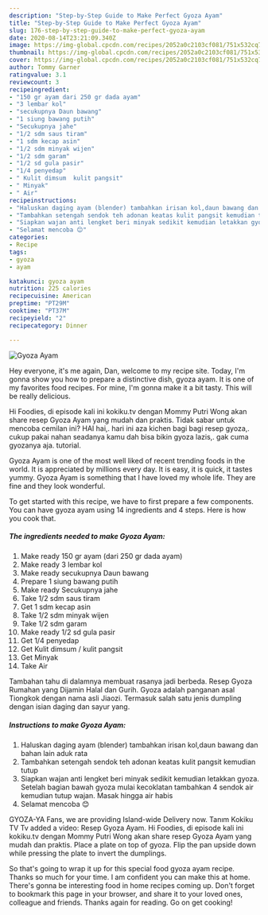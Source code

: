 ```yaml
---
description: "Step-by-Step Guide to Make Perfect Gyoza Ayam"
title: "Step-by-Step Guide to Make Perfect Gyoza Ayam"
slug: 176-step-by-step-guide-to-make-perfect-gyoza-ayam
date: 2020-08-14T23:21:09.340Z
image: https://img-global.cpcdn.com/recipes/2052a0c2103cf081/751x532cq70/gyoza-ayam-foto-resep-utama.jpg
thumbnail: https://img-global.cpcdn.com/recipes/2052a0c2103cf081/751x532cq70/gyoza-ayam-foto-resep-utama.jpg
cover: https://img-global.cpcdn.com/recipes/2052a0c2103cf081/751x532cq70/gyoza-ayam-foto-resep-utama.jpg
author: Tommy Garner
ratingvalue: 3.1
reviewcount: 3
recipeingredient:
- "150 gr ayam dari 250 gr dada ayam"
- "3 lembar kol"
- "secukupnya Daun bawang"
- "1 siung bawang putih"
- "Secukupnya jahe"
- "1/2 sdm saus tiram"
- "1 sdm kecap asin"
- "1/2 sdm minyak wijen"
- "1/2 sdm garam"
- "1/2 sd gula pasir"
- "1/4 penyedap"
- " Kulit dimsum  kulit pangsit"
- " Minyak"
- " Air"
recipeinstructions:
- "Haluskan daging ayam (blender) tambahkan irisan kol,daun bawang dan bahan lain aduk rata"
- "Tambahkan setengah sendok teh adonan keatas kulit pangsit kemudian tutup"
- "Siapkan wajan anti lengket beri minyak sedikit kemudian letakkan gyoza. Setelah bagian bawah gyoza mulai kecoklatan tambahkan 4 sendok air kemudian tutup wajan. Masak hingga air habis"
- "Selamat mencoba 😊"
categories:
- Recipe
tags:
- gyoza
- ayam

katakunci: gyoza ayam 
nutrition: 225 calories
recipecuisine: American
preptime: "PT29M"
cooktime: "PT37M"
recipeyield: "2"
recipecategory: Dinner

---
```



![Gyoza Ayam](https://img-global.cpcdn.com/recipes/2052a0c2103cf081/751x532cq70/gyoza-ayam-foto-resep-utama.jpg)

Hey everyone, it's me again, Dan, welcome to my recipe site. Today, I'm gonna show you how to prepare a distinctive dish, gyoza ayam. It is one of my favorites food recipes. For mine, I'm gonna make it a bit tasty. This will be really delicious.

Hi Foodies, di episode kali ini kokiku.tv dengan Mommy Putri Wong akan share resep Gyoza Ayam yang mudah dan praktis. Tidak sabar untuk mencoba cemilan ini? HAI hai,. hari ini aza kichen bagi bagi resep gyoza,. cukup pakai nahan seadanya kamu dah bisa bikin gyoza lazis,. gak cuma gyozanya aja. tutorial.

Gyoza Ayam is one of the most well liked of recent trending foods in the world. It is appreciated by millions every day. It is easy, it is quick, it tastes yummy. Gyoza Ayam is something that I have loved my whole life. They are fine and they look wonderful.


To get started with this recipe, we have to first prepare a few components. You can have gyoza ayam using 14 ingredients and 4 steps. Here is how you cook that.

<!--inarticleads1-->

##### The ingredients needed to make Gyoza Ayam:

1. Make ready 150 gr ayam (dari 250 gr dada ayam)
1. Make ready 3 lembar kol
1. Make ready secukupnya Daun bawang
1. Prepare 1 siung bawang putih
1. Make ready Secukupnya jahe
1. Take 1/2 sdm saus tiram
1. Get 1 sdm kecap asin
1. Take 1/2 sdm minyak wijen
1. Take 1/2 sdm garam
1. Make ready 1/2 sd gula pasir
1. Get 1/4 penyedap
1. Get  Kulit dimsum / kulit pangsit
1. Get  Minyak
1. Take  Air


Tambahan tahu di dalamnya membuat rasanya jadi berbeda. Resep Gyoza Rumahan yang Dijamin Halal dan Gurih. Gyoza adalah panganan asal Tiongkok dengan nama asli Jiaozi. Termasuk salah satu jenis dumpling dengan isian daging dan sayur yang. 

<!--inarticleads2-->

##### Instructions to make Gyoza Ayam:

1. Haluskan daging ayam (blender) tambahkan irisan kol,daun bawang dan bahan lain aduk rata
1. Tambahkan setengah sendok teh adonan keatas kulit pangsit kemudian tutup
1. Siapkan wajan anti lengket beri minyak sedikit kemudian letakkan gyoza. Setelah bagian bawah gyoza mulai kecoklatan tambahkan 4 sendok air kemudian tutup wajan. Masak hingga air habis
1. Selamat mencoba 😊


GYOZA-YA Fans, we are providing Island-wide Delivery now. Tanım Kokiku TV Tv added a video: Resep Gyoza Ayam. Hi Foodies, di episode kali ini kokiku.tv dengan Mommy Putri Wong akan share resep Gyoza Ayam yang mudah dan praktis. Place a plate on top of gyoza. Flip the pan upside down while pressing the plate to invert the dumplings. 

So that's going to wrap it up for this special food gyoza ayam recipe. Thanks so much for your time. I am confident you can make this at home. There's gonna be interesting food in home recipes coming up. Don't forget to bookmark this page in your browser, and share it to your loved ones, colleague and friends. Thanks again for reading. Go on get cooking!
